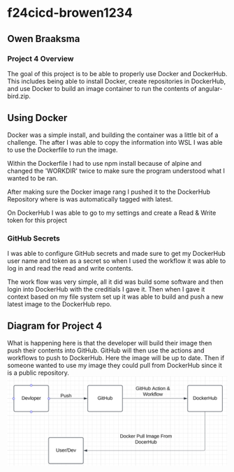 # f24cicd-browen1234
## Owen Braaksma

### Project 4 Overview

The goal of this project is to be able to properly use Docker and DockerHub. This includes being able to install Docker, create repositories in DockerHub, and use Docker to build an image container to run the contents of angular-bird.zip.

## Using Docker 
Docker was a simple install, and building the container was a little bit of a challenge. The after I was able to copy the information into WSL I was able to use the Dockerfile to run the image. 

Within the Dockerfile I had to use npm install because of alpine and changed the 'WORKDIR' twice to make sure the program understood what I wanted to be ran. 

After making sure the Docker image rang I pushed it to the DockerHub Repository where is was automatically tagged with latest. 

On DockerHub I was able to go to my settings and create a Read & Write token for this project 

### GitHub Secrets

I was able to configure GitHub secrets and made sure to get my DockerHub user name and token as a secret so when I used the workflow it was able to log in and read the read and write contents. 

The work flow was very simple, all it did was build some software and then login into DockerHub with the creditials I gave it. Then when I gave it context based on my file system set up it was able to build and push a new latest image to the DockerHub repo.

## Diagram for Project 4
What is happening here is that the developer will build their image then push their contents into GitHub. GitHub will then use the actions and workflows to push to DockerHub. Here the image will be up to date. Then if someone wanted to use my image they could pull from DockerHub since it is a public repository. 
!['Diagram'](/diagramP4.png)